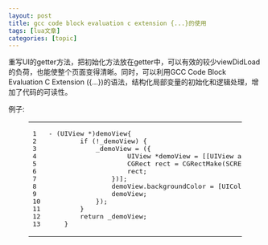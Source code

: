 ```yaml
---
layout: post
title: gcc code block evaluation c extension {...}的使用 
tags: [lua文章]
categories: [topic]
---
```

<p>重写UI的getter方法，把初始化方法放在getter中，可以有效的较少viewDidLoad的负荷，也能使整个页面变得清晰。同时，可以利用GCC Code Block Evaluation C Extension ({…})的语法，结构化局部变量的初始化和逻辑处理，增加了代码的可读性。</p>
<p>例子:</p>
<figure class="highlight objc"><table><tbody><tr><td class="gutter"><pre><div class="line">1</div><div class="line">2</div><div class="line">3</div><div class="line">4</div><div class="line">5</div><div class="line">6</div><div class="line">7</div><div class="line">8</div><div class="line">9</div><div class="line">10</div><div class="line">11</div><div class="line">12</div><div class="line">13</div></pre></td><td class="code"><pre><div class="line">- (<span class="built_in">UIView</span> *)demoView{</div><div class="line">        <span class="keyword">if</span> (!_demoView) {</div><div class="line">            _demoView = ({</div><div class="line">                    <span class="built_in">UIView</span> *demoView = [[<span class="built_in">UIView</span> alloc] initWithFrame:({</div><div class="line">                    <span class="built_in">CGRect</span> rect = <span class="built_in">CGRectMake</span>(SCREEN_WIDTH/<span class="number">2</span><span class="number">-50</span>, SCREEN_HEIGHT/  <span class="number">2</span><span class="number">-100</span>,<span class="number">100</span> ,<span class="number">100</span> );</div><div class="line">                    rect;</div><div class="line">                })];</div><div class="line">                demoView.backgroundColor = [<span class="built_in">UIColor</span> redColor];</div><div class="line">                demoView;</div><div class="line">            });</div><div class="line">        }</div><div class="line">        <span class="keyword">return</span> _demoView;</div><div class="line">    }</div></pre></td></tr></tbody></table></figure>